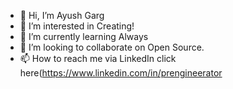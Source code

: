 - 👋 Hi, I’m Ayush Garg
- 👀 I’m interested in Creating!
- 🌱 I’m currently learning Always
- 💞️ I’m looking to collaborate on Open Source.
- 📫 How to reach me via LinkedIn click here(https://www.linkedin.com/in/prengineerator

<!---
Prengineerator/Prengineerator is a ✨ special ✨ repository because its `README.md` (this file) appears on your GitHub profile.
You can click the Preview link to take a look at your changes.
--->
